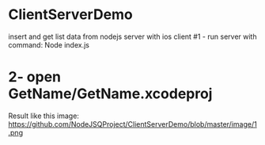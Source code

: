 # ClientServerDemo
insert and get list data from nodejs server with ios client
#1 - run server with command:
Node index.js
# 2- open GetName/GetName.xcodeproj
Result like this image:
https://github.com/NodeJSQProject/ClientServerDemo/blob/master/image/1.png
